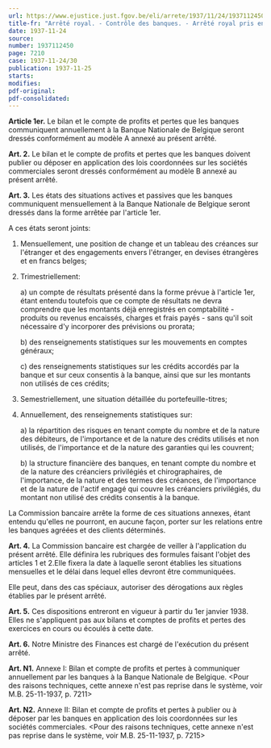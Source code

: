```yaml
---
url: https://www.ejustice.just.fgov.be/eli/arrete/1937/11/24/1937112450/justel
title-fr: "Arrêté royal. - Contrôle des banques. - Arrêté royal pris en exécution de l'article 12 de l'arrêté royal n° 185 du 9 juillet 1935."
date: 1937-11-24
source:
number: 1937112450
page: 7210
case: 1937-11-24/30
publication: 1937-11-25
starts:
modifies:
pdf-original:
pdf-consolidated:
---
```


**Article 1er.** Le bilan et le compte de profits et pertes que les banques communiquent annuellement à la Banque Nationale de Belgique seront dressés conformément au modèle A annexé au présent arrêté.

**Art. 2.** Le bilan et le compte de profits et pertes que les banques doivent publier ou déposer en application des lois coordonnées sur les sociétés commerciales seront dressés conformément au modèle B annexé au présent arrêté.

**Art. 3.** Les états des situations actives et passives que les banques communiquent mensuellement à la Banque Nationale de Belgique seront dressés dans la forme arrêtée par l'article 1er.

A ces états seront joints:

1. Mensuellement, une position de change et un tableau des créances sur l'étranger et des engagements envers l'étranger, en devises étrangères et en francs belges;

2. Trimestriellement:

   a) un compte de résultats présenté dans la forme prévue à l'article 1er, étant entendu toutefois que ce compte de résultats ne devra comprendre que les montants déjà enregistrés en comptabilité - produits ou revenus encaissés, charges et frais payés - sans qu'il soit nécessaire d'y incorporer des prévisions ou prorata;

   b) des renseignements statistiques sur les mouvements en comptes généraux;

   c) des renseignements statistiques sur les crédits accordés par la banque et sur ceux consentis à la banque, ainsi que sur les montants non utilisés de ces crédits;

3. Semestriellement, une situation détaillée du portefeuille-titres;

4. Annuellement, des renseignements statistiques sur:

   a) la répartition des risques en tenant compte du nombre et de la nature des débiteurs, de l'importance et de la nature des crédits utilisés et non utilisés, de l'importance et de la nature des garanties qui les couvrent;

   b) la structure financière des banques, en tenant compte du nombre et de la nature des créanciers privilégiés et chirographaires, de l'importance, de la nature et des termes des créances, de l'importance et de la nature de l'actif engagé qui couvre les créanciers privilégiés, du montant non utilisé des crédits consentis à la banque.

La Commission bancaire arrête la forme de ces situations annexes, étant entendu qu'elles ne pourront, en aucune façon, porter sur les relations entre les banques agréées et des clients déterminés.

**Art. 4.** La Commission bancaire est chargée de veiller à l'application du présent arrêté. Elle définira les rubriques des formules faisant l'objet des articles 1 et 2.Elle fixera la date à laquelle seront établies les situations mensuelles et le délai dans lequel elles devront être communiquées.

Elle peut, dans des cas spéciaux, autoriser des dérogations aux règles établies par le présent arrêté.

**Art. 5.** Ces dispositions entreront en vigueur à partir du 1er janvier 1938. Elles ne s'appliquent pas aux bilans et comptes de profits et pertes des exercices en cours ou écoulés à cette date.

**Art. 6.** Notre Ministre des Finances est chargé de l'exécution du présent arrêté.

**Art. N1.** Annexe I: Bilan et compte de profits et pertes à communiquer annuellement par les banques à la Banque Nationale de Belgique. <Pour des raisons techniques, cette annexe n'est pas reprise dans le système, voir M.B. 25-11-1937, p. 7211>

**Art. N2.** Annexe II: Bilan et compte de profits et pertes à publier ou à déposer par les banques en application des lois coordonnées sur les sociétés commerciales. <Pour des raisons techniques, cette annexe n'est pas reprise dans le système, voir M.B. 25-11-1937, p. 7215>
